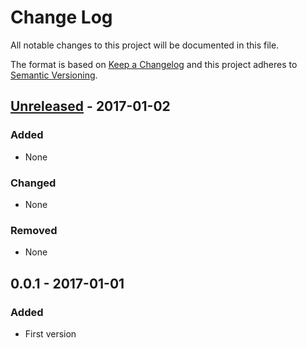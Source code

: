 # Change Log
All notable changes to this project will be documented in this file.

The format is based on [Keep a Changelog](http://keepachangelog.com/) 
and this project adheres to [Semantic Versioning](http://semver.org/).

## [Unreleased] - 2017-01-02
### Added
- None

### Changed
- None

### Removed
- None

## 0.0.1 - 2017-01-01
### Added
- First version

[Unreleased]: https://github.com/middlewares/name/compare/v0.0.1...HEAD

